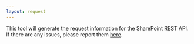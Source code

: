 ```yaml
---
layout: request
---
```


This tool will generate the request information for the SharePoint REST API. If there are any issues, please report them [here](https://github.com/gunjandatta/sprest/issues).